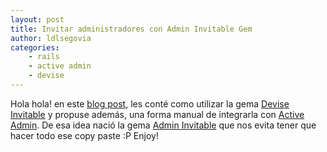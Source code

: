 ```yaml
---
layout: post
title: Invitar administradores con Admin Invitable Gem
author: ldlsegovia
categories:
    - rails
    - active admin
    - devise
---
```


Hola hola! en este [blog post](http://cb.platan.us/rails/active%20admin/devise/2015/03/18/invitar-usuarios-con-devise.html), les conté como utilizar la gema [Devise Invitable](https://github.com/scambra/devise_invitable) y propuse además, una forma manual de integrarla con [Active Admin](https://github.com/activeadmin/activeadmin). De esa idea nació la gema [Admin Invitable](https://github.com/platanus/admin-invitable) que nos evita tener que hacer todo ese copy paste :P Enjoy!